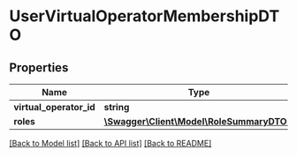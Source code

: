 # UserVirtualOperatorMembershipDTO

## Properties
Name | Type | Description | Notes
------------ | ------------- | ------------- | -------------
**virtual_operator_id** | **string** |  | [optional] 
**roles** | [**\Swagger\Client\Model\RoleSummaryDTO[]**](RoleSummaryDTO.md) |  | [optional] 

[[Back to Model list]](../README.md#documentation-for-models) [[Back to API list]](../README.md#documentation-for-api-endpoints) [[Back to README]](../README.md)


